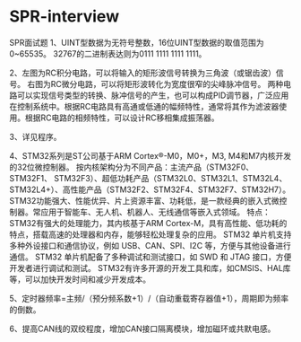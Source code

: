 # SPR-interview
SPR面试题
1、UINT型数据为无符号整数，16位UINT型数据的取值范围为0~65535。
  32767的二进制表达则为0111 1111 1111 1111。
  
2、左图为RC积分电路，可以将输入的矩形波信号转换为三角波（或锯齿波）信号。
  右图为RC微分电路，可以将矩形波转化为宽度很窄的尖峰脉冲信号。
  两种电路可以实现信号类型的转换、脉冲信号的产生，也可以构成PID调节器，广泛应用在控制系统中。根据RC电路具有高通或低通的幅频特性，通常将其作为滤波器使用。根据RC电路的相频特性，可以设计RC移相集成振荡器。
  
3、详见程序。

4、STM32系列是ST公司基于ARM Cortex®-M0，M0+，M3, M4和M7内核开发的32位微控制器。
  按内核架构分为不同产品：主流产品（STM32F0、STM32F1、	STM32F3）、超低功耗产品（STM32L0、STM32L1、STM32L4、STM32L4+）、高性能产品（STM32F2、STM32F4、STM32F7、STM32H7）。
  STM32功能强大、性能优异、片上资源丰富、功耗低，是一款经典的嵌入式微控制器。常应用于智能车、无人机、机器人、无线通信等嵌入式领域。
  特点：
  STM32有强大的处理能力，其内核基于ARM Cortex-M，具有高性能、低功耗的特点，搭载高速的处理器和内存，能够轻松处理复杂的应用。
  STM32 单片机支持多种外设接口和通信协议，例如 USB、CAN、SPI、I2C 等，方便与其他设备进行通信。
  STM32 单片机配备了多种调试和测试接口，如 SWD 和 JTAG 接口，方便开发者进行调试和测试。
  STM32有许多开源的开发工具和库，如CMSIS、HAL库等，可以加快开发时间和减少开发成本。
  
5、定时器频率=主频/（预分频系数+1）/（自动重载寄存器值+1），周期即为频率的倒数。

6、提高CAN线的双绞程度，增加CAN接口隔离模块，增加磁环或共默电感。
